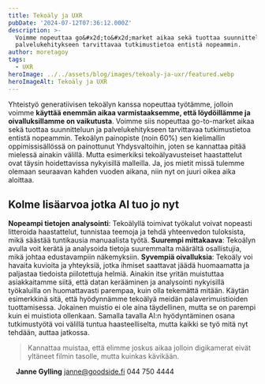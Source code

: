 ```yaml
---
title: Tekoäly ja UXR
pubDate: '2024-07-12T07:36:12.000Z'
description: >-
  Voimme nopeuttaa go&#x2d;to&#x2d;market aikaa sekä tuottaa suunnitteluun ja
  palvelukehitykseen tarvittavaa tutkimustietoa entistä nopeammin.
author: moretagoy
tags:
  - UXR
heroImage: ../../assets/blog/images/tekoaly-ja-uxr/featured.webp
heroImageAlt: Tekoäly ja UXR
---
```


Yhteistyö generatiivisen tekoälyn kanssa nopeuttaa työtämme, jolloin voimme **käyttää enemmän aikaa varmistaaksemme, että löydöillämme ja oivalluksillamme on vaikutusta**. Voimme siis nopeuttaa go-to-market aikaa sekä tuottaa suunnitteluun ja palvelukehitykseen tarvittavaa tutkimustietoa entistä nopeammin. Tekoälyn painopiste (noin 60%) sen kielimallin oppimissisällössä on painottunut Yhdysvaltoihin, joten se kannattaa pitää mielessä ainakin välillä. Mutta esimerkiksi tekoälyavusteiset haastattelut ovat täysin hoidettavissa nykyisillä malleilla. Ja, jos mietit missä tulemme olemaan seuraavan kahden vuoden aikana, niin nyt on juuri oikea aika aloittaa.

## Kolme lisäarvoa jotka AI tuo jo nyt

**Nopeampi tietojen analysointi**: Tekoälyllä toimivat työkalut voivat nopeasti litteroida haastattelut, tunnistaa teemoja ja tehdä yhteenvedon tuloksista, mikä säästää tuntikausia manuaalista työtä. **Suurempi mittakaava**: Tekoälyn avulla voit kerätä ja analysoida tietoja suuremmalta määrältä osallistujia, mikä johtaa edustavampiin näkemyksiin. **Syvempiä oivalluksia**: Tekoäly voi havaita kuvioita ja yhteyksiä, jotka ihmiset saattavat jäädä huomaamatta ja paljastaa tiedoista piilotettuja helmiä. Ainakin itse yritän muistuttaa asiakkaitamme siitä, että datan kerääminen ja analysointi nykyisillä työkaluilla on huomattavasti parempaa, kuin olla tekemättä mitään. Käytän esimerkkinä sitä, että hyödynnämme tekoälyä meidän palaverimuistioiden tuottamisessa. Jokainen muistio ei ole aina täydellinen, mutta se on parempi kuin ei muistiota ollenkaan. Samalla tavalla AI:n hyödyntäminen osana tutkimustyötä voi välillä tuntua haasteelliselta, mutta kaikki se työ mitä nyt tehdään, auttaa jatkossa.

> Kannattaa muistaa, että elimme joskus aikaa jolloin digikamerat eivät yltäneet filmin tasolle, mutta kuinkas kävikään.

    **Janne Gylling** janne@goodside.fi 044 750 4444